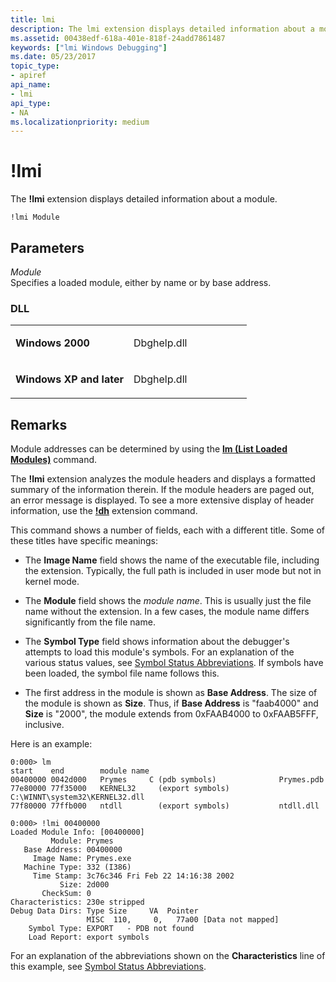 ```yaml
---
title: lmi
description: The lmi extension displays detailed information about a module.
ms.assetid: 00438edf-618a-401e-818f-24add7861487
keywords: ["lmi Windows Debugging"]
ms.date: 05/23/2017
topic_type:
- apiref
api_name:
- lmi
api_type:
- NA
ms.localizationpriority: medium
---
```


# !lmi


The **!lmi** extension displays detailed information about a module.

```dbgcmd
!lmi Module
```

## <span id="ddk__lmi_dbg"></span><span id="DDK__LMI_DBG"></span>Parameters


<span id="_______Module______"></span><span id="_______module______"></span><span id="_______MODULE______"></span> *Module*   
Specifies a loaded module, either by name or by base address.

### <span id="DLL"></span><span id="dll"></span>DLL

<table>
<colgroup>
<col width="50%" />
<col width="50%" />
</colgroup>
<tbody>
<tr class="odd">
<td align="left"><p><strong>Windows 2000</strong></p></td>
<td align="left"><p>Dbghelp.dll</p></td>
</tr>
<tr class="even">
<td align="left"><p><strong>Windows XP and later</strong></p></td>
<td align="left"><p>Dbghelp.dll</p></td>
</tr>
</tbody>
</table>

 

Remarks
-------

Module addresses can be determined by using the [**lm (List Loaded Modules)**](lm--list-loaded-modules-.md) command.

The **!lmi** extension analyzes the module headers and displays a formatted summary of the information therein. If the module headers are paged out, an error message is displayed. To see a more extensive display of header information, use the [**!dh**](-dh.md) extension command.

This command shows a number of fields, each with a different title. Some of these titles have specific meanings:

-   The **Image Name** field shows the name of the executable file, including the extension. Typically, the full path is included in user mode but not in kernel mode.

-   The **Module** field shows the *module name*. This is usually just the file name without the extension. In a few cases, the module name differs significantly from the file name.

-   The **Symbol Type** field shows information about the debugger's attempts to load this module's symbols. For an explanation of the various status values, see [Symbol Status Abbreviations](symbol-status-abbreviations.md). If symbols have been loaded, the symbol file name follows this.

-   The first address in the module is shown as **Base Address**. The size of the module is shown as **Size**. Thus, if **Base Address** is "faab4000" and **Size** is "2000", the module extends from 0xFAAB4000 to 0xFAAB5FFF, inclusive.

Here is an example:

```dbgcmd
0:000> lm 
start    end        module name
00400000 0042d000   Prymes     C (pdb symbols)              Prymes.pdb
77e80000 77f35000   KERNEL32     (export symbols)           C:\WINNT\system32\KERNEL32.dll
77f80000 77ffb000   ntdll        (export symbols)           ntdll.dll

0:000> !lmi 00400000
Loaded Module Info: [00400000] 
         Module: Prymes
   Base Address: 00400000
     Image Name: Prymes.exe
   Machine Type: 332 (I386)
     Time Stamp: 3c76c346 Fri Feb 22 14:16:38 2002
           Size: 2d000
       CheckSum: 0
Characteristics: 230e stripped 
Debug Data Dirs: Type Size     VA  Pointer
                 MISC  110,     0,   77a00 [Data not mapped]
    Symbol Type: EXPORT   - PDB not found
    Load Report: export symbols
```

For an explanation of the abbreviations shown on the **Characteristics** line of this example, see [Symbol Status Abbreviations](symbol-status-abbreviations.md).

 

 






